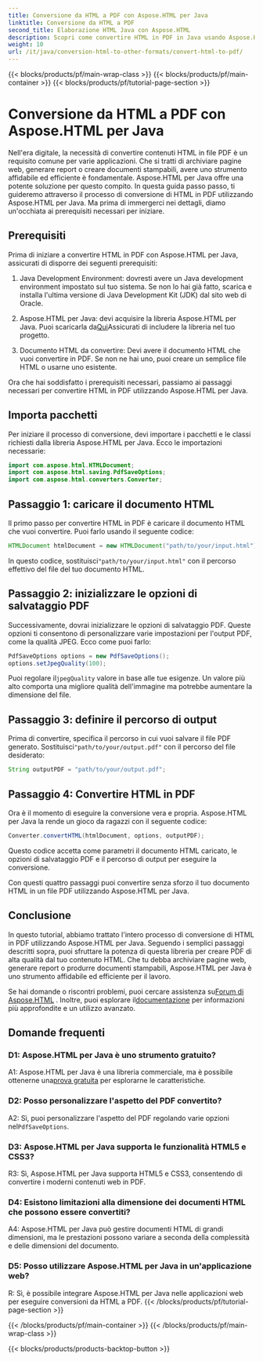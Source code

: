 ```yaml
---
title: Conversione da HTML a PDF con Aspose.HTML per Java
linktitle: Conversione da HTML a PDF
second_title: Elaborazione HTML Java con Aspose.HTML
description: Scopri come convertire HTML in PDF in Java usando Aspose.HTML. Crea PDF di alta qualità dai tuoi contenuti HTML senza sforzo.
weight: 10
url: /it/java/conversion-html-to-other-formats/convert-html-to-pdf/
---
```


{{< blocks/products/pf/main-wrap-class >}}
{{< blocks/products/pf/main-container >}}
{{< blocks/products/pf/tutorial-page-section >}}

# Conversione da HTML a PDF con Aspose.HTML per Java

Nell'era digitale, la necessità di convertire contenuti HTML in file PDF è un requisito comune per varie applicazioni. Che si tratti di archiviare pagine web, generare report o creare documenti stampabili, avere uno strumento affidabile ed efficiente è fondamentale. Aspose.HTML per Java offre una potente soluzione per questo compito. In questa guida passo passo, ti guideremo attraverso il processo di conversione di HTML in PDF utilizzando Aspose.HTML per Java. Ma prima di immergerci nei dettagli, diamo un'occhiata ai prerequisiti necessari per iniziare.

## Prerequisiti

Prima di iniziare a convertire HTML in PDF con Aspose.HTML per Java, assicurati di disporre dei seguenti prerequisiti:

1. Java Development Environment: dovresti avere un Java development environment impostato sul tuo sistema. Se non lo hai già fatto, scarica e installa l'ultima versione di Java Development Kit (JDK) dal sito web di Oracle.

2.  Aspose.HTML per Java: devi acquisire la libreria Aspose.HTML per Java. Puoi scaricarla da[Qui](https://releases.aspose.com/html/java/)Assicurati di includere la libreria nel tuo progetto.

3. Documento HTML da convertire: Devi avere il documento HTML che vuoi convertire in PDF. Se non ne hai uno, puoi creare un semplice file HTML o usarne uno esistente.

Ora che hai soddisfatto i prerequisiti necessari, passiamo ai passaggi necessari per convertire HTML in PDF utilizzando Aspose.HTML per Java.

## Importa pacchetti

Per iniziare il processo di conversione, devi importare i pacchetti e le classi richiesti dalla libreria Aspose.HTML per Java. Ecco le importazioni necessarie:

```java
import com.aspose.html.HTMLDocument;
import com.aspose.html.saving.PdfSaveOptions;
import com.aspose.html.converters.Converter;
```

## Passaggio 1: caricare il documento HTML

Il primo passo per convertire HTML in PDF è caricare il documento HTML che vuoi convertire. Puoi farlo usando il seguente codice:

```java
HTMLDocument htmlDocument = new HTMLDocument("path/to/your/input.html");
```

 In questo codice, sostituisci`"path/to/your/input.html"` con il percorso effettivo del file del tuo documento HTML.

## Passaggio 2: inizializzare le opzioni di salvataggio PDF

Successivamente, dovrai inizializzare le opzioni di salvataggio PDF. Queste opzioni ti consentono di personalizzare varie impostazioni per l'output PDF, come la qualità JPEG. Ecco come puoi farlo:

```java
PdfSaveOptions options = new PdfSaveOptions();
options.setJpegQuality(100);
```

 Puoi regolare il`jpegQuality` valore in base alle tue esigenze. Un valore più alto comporta una migliore qualità dell'immagine ma potrebbe aumentare la dimensione del file.

## Passaggio 3: definire il percorso di output

 Prima di convertire, specifica il percorso in cui vuoi salvare il file PDF generato. Sostituisci`"path/to/your/output.pdf"` con il percorso del file desiderato:

```java
String outputPDF = "path/to/your/output.pdf";
```

## Passaggio 4: Convertire HTML in PDF

Ora è il momento di eseguire la conversione vera e propria. Aspose.HTML per Java la rende un gioco da ragazzi con il seguente codice:

```java
Converter.convertHTML(htmlDocument, options, outputPDF);
```

Questo codice accetta come parametri il documento HTML caricato, le opzioni di salvataggio PDF e il percorso di output per eseguire la conversione.

Con questi quattro passaggi puoi convertire senza sforzo il tuo documento HTML in un file PDF utilizzando Aspose.HTML per Java.

## Conclusione

In questo tutorial, abbiamo trattato l'intero processo di conversione di HTML in PDF utilizzando Aspose.HTML per Java. Seguendo i semplici passaggi descritti sopra, puoi sfruttare la potenza di questa libreria per creare PDF di alta qualità dal tuo contenuto HTML. Che tu debba archiviare pagine web, generare report o produrre documenti stampabili, Aspose.HTML per Java è uno strumento affidabile ed efficiente per il lavoro.

 Se hai domande o riscontri problemi, puoi cercare assistenza su[Forum di Aspose.HTML](https://forum.aspose.com/) . Inoltre, puoi esplorare il[documentazione](https://reference.aspose.com/html/java/) per informazioni più approfondite e un utilizzo avanzato.

## Domande frequenti

### D1: Aspose.HTML per Java è uno strumento gratuito?
   
 A1: Aspose.HTML per Java è una libreria commerciale, ma è possibile ottenerne una[prova gratuita](https://releases.aspose.com/) per esplorarne le caratteristiche.

### D2: Posso personalizzare l'aspetto del PDF convertito?

 A2: Sì, puoi personalizzare l'aspetto del PDF regolando varie opzioni nel`PdfSaveOptions`.

### D3: Aspose.HTML per Java supporta le funzionalità HTML5 e CSS3?

R3: Sì, Aspose.HTML per Java supporta HTML5 e CSS3, consentendo di convertire i moderni contenuti web in PDF.

### D4: Esistono limitazioni alla dimensione dei documenti HTML che possono essere convertiti?

A4: Aspose.HTML per Java può gestire documenti HTML di grandi dimensioni, ma le prestazioni possono variare a seconda della complessità e delle dimensioni del documento.

### D5: Posso utilizzare Aspose.HTML per Java in un'applicazione web?

R: Sì, è possibile integrare Aspose.HTML per Java nelle applicazioni web per eseguire conversioni da HTML a PDF.
{{< /blocks/products/pf/tutorial-page-section >}}

{{< /blocks/products/pf/main-container >}}
{{< /blocks/products/pf/main-wrap-class >}}

{{< blocks/products/products-backtop-button >}}
